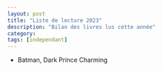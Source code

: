 ```yaml
---
layout: post
title: "Liste de lecture 2023"
description: "Bilan des livres lus cette année"
category: 
tags: [independant]
---
```


* Batman, Dark Prince Charming